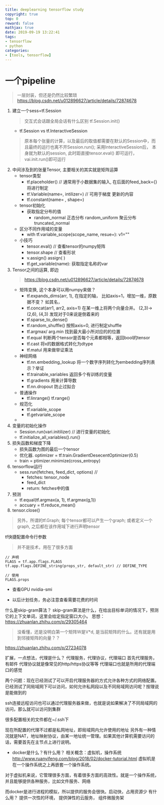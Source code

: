 ```yaml
---
title: deeplearning tensorflow study
copyright: true
top: 0
reward: false
mathjax: true
date: 2019-09-19 13:22:41
tags:
- tensorflow
- python
categories:
- [tools, tensorflow]
---
```


# 一个pipeline
> 一层封装，但还是仍然比较繁琐
https://blog.csdn.net/u012896627/article/details/72874678

1. 建立一个sess=tf.Session
    > 交互式会话跟全局会话有什么区别
    > tf.Session.init()
    - tf.Session vs tf.InteractiveSession
    > 原本每个张量的计算，以及最后的取值都需要在默认的Session中，而且最终的运行也离不开Session.run(); 采用InteractiveSession后， 本身就为默认的session, 此时距直接tensor.eval() 即可运行， vai.init.run()即可运行
2. 中间涉及到的张量Tensor, 主要相关的其实就是矩阵运算
    - tensor类型
        - tf.placeholder()  // 通常用于小数据集的输入, 在后面的feed_back={} 将进行制定
        - tf.Variable(name=, intilizer=)  // 可用于梯度 更新的内容 
        - tf.constant(name= , shape=)
    - tensor初始化
        - 获取指定分布的值
            - random_normal 正态分布 random_uniform 聚云分布 truncated_normal
    - 区分不同作用域的变量
        - with tf.variable_scope(scope_name, resue=):  v1=""
    - 小技巧
        - tensor.eval() // 查看tensor的numpy矩阵
        - tensor.shape  // 查看形状
        - v.assign()  assign(  )
        - tf.get_variable(name): 获取指定名称的var
3. Tensor之间的运算, 即边
    > https://blog.csdn.net/u012896627/article/details/72874678
    - 矩阵变换, 这个本身可以用numpy来做？
        - tf.expands_dims(arr, 1), 在指定的轴， 比如axis=1，增加一维，原数据不变？ 如其名，
        - tf.concat(arr1, arr2, axis=1) 在某一维上将两个向量合并。 (2,3)->(2,6), (4,3) 发现对于0来说是倒着来的
        - tf.sparse_to_dense()
        - tf.random_shuffle()  按照axis=0, 进行制定shuffle
        - tf.argmax/ arg.min 找到最大最小所对应的的位置
        - tf.equal 判断两个tensor是否每个元素都相等，返回bool的tensor
        - tf.cast 将x的数据格式转化为dtype
        - tf.matul 用来做举证乘法
    - 神经网络
        - tf.nn.embedding_lookup 将一个数字序列转化为embedding序列表示？举证
        - tf.trainable_variables 返回多个有训练的变量
        - tf.gradients 用来计算导数
        - tf.nn.dropout 防止过拟合
    - 普通操作
        - tf.linrange()  tf.range()
    - 规范化
        - tf.variable_scope
        - tf.getvariale_scope
    - 
4. 变量的初始化操作
    - Session.run(vari.initilizer)  // 进行变量的初始化
    - tf.initialize_all_variables().run()
5. 损失函数和梯度下降
    - 损失函数为图的最后一个tensor
    - 优化器. optimizer = tf.train.GradientDesecentOptimizer(0.5)
    - train = ptimizer.minimize(cross_entropy)
6. tensorflow运行
    - sess.run(fetches, feed_dict,  options)  // 
        - fetches: tensor_node
        - feed_dict
        - return: fetches中的值
7. 预测
    - tf.equal(tf.argmax(a, 1), tf.argmax(g,1))
    - accuary = tf.reduce_mean()
8. tensor.close()

> 另外，所谓的tf.Graph; 每个tensor都可以产生一个graph; 或者定义一个graph, 之后都在该作用域下进行声明tensor 



tf快捷配置命令行参数
> 并不是技术，用在了很多方面
```
// 声明
FLAGS = tf.app.flags.FLAGS
tf.app.flags.DEFINE_string(props_str, default_str) // DEFINE_TYPE

// 使用
FLAGS.props
```

- 查看GPU
nvidia-smi

- 以后计划任务，务必注意查看需要花费的时间


什么是skip-gram算法？
 skip-gram算法是什么，在给出目标单词的情况下，预测它的上下文单词，这里会给定指定窗口大小。
 思想：https://zhuanlan.zhihu.com/p/29305464
 > 没看懂，还是没明白第一个矩阵W是V*d, 是当前矩阵的什么。还有就是用到邻接矩阵的向量？？

https://zhuanlan.zhihu.com/p/27234078


扩展，一点想法，代理是什么？
代理服务，代理协议，代理端口
首先代理服务，有邮件
代理协议就是像常见的http/https协议等等
代理端口也就是所用的代理端口的感觉

两个问题：现在已经测试了可以开启代理服务器的方式允许各种方式的网络配置。
已经测试了同局域网下可以访问，如何允许私网段以及不同局域网访问呢？按理说是能做到的

ssh连接远程访问也可以通过代理服务器来做，也就是说如果解决了不同局域网的访问，那么就可以访问到集群

很多配置相关的文件都在~/.ssh下

现在所配置的代理不过都是私网地址，即局域网内允许使用的地址
另外有一种情况就是NAT，地址映射协议，由某一地址统一管理。如果其他计算机需要访问的话，需要首先在主节点上进行说明。

- docker是什么？有什么用？
相关概念：虚拟机，操作系统
http://www.ruanyifeng.com/blog/2018/02/docker-tutorial.html
虚拟机是在一个操作系统之上再嵌套一个操作系统。

对于虚拟机来说，它管理很多方面，有着很多方面的高效性。就是一个操作系统，并且能够提供各种服务，比如文件服务、网络

而docker是进行进程的模拟，所以提供的服务会很快。启动快，占用资源少
有什么用？
提供一次性的环境， 提供弹性的云服务， 组件微服务架